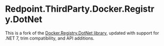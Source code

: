 # Redpoint.ThirdParty.Docker.Registry.DotNet

This is a fork of the [Docker.Registry.DotNet library](https://github.com/ChangemakerStudios/Docker.Registry.DotNet), updated with support for .NET 7, trim compatibility, and API additions.
